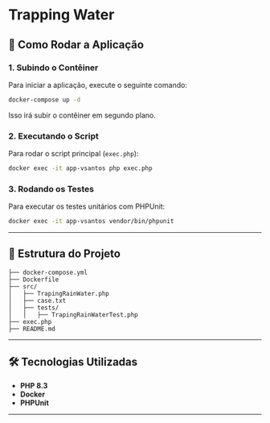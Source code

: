 # Trapping Water

## 🚀 Como Rodar a Aplicação

### **1. Subindo o Contêiner**

Para iniciar a aplicação, execute o seguinte comando:

```sh
docker-compose up -d
```

Isso irá subir o contêiner em segundo plano.

### **2. Executando o Script**

Para rodar o script principal (`exec.php`):

```sh
docker exec -it app-vsantos php exec.php
```

### **3. Rodando os Testes**

Para executar os testes unitários com PHPUnit:

```sh
docker exec -it app-vsantos vendor/bin/phpunit
```

---

## 📂 Estrutura do Projeto

```
├── docker-compose.yml
├── Dockerfile
├── src/
│   ├── TrapingRainWater.php
│   ├── case.txt
│   ├── tests/
│   │   ├── TrapingRainWaterTest.php
├── exec.php
├── README.md
```

---

## 🛠️ Tecnologias Utilizadas

- **PHP 8.3**
- **Docker**
- **PHPUnit**

---


